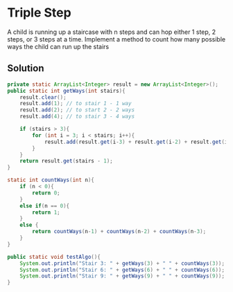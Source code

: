 # Triple Step

A child is running up a staircase with n steps and can hop either 1 step, 2 steps, or 3 steps at a time. Implement a method to count how many possible ways the child can run up the stairs

## Solution

```java
private static ArrayList<Integer> result = new ArrayList<Integer>();
public static int getWays(int stairs){
    result.clear();
    result.add(1); // to stair 1 - 1 way
    result.add(2); // to start 2 - 2 ways
    result.add(4); // to stair 3 - 4 ways

    if (stairs > 3){
        for (int i = 3; i < stairs; i++){
            result.add(result.get(i-3) + result.get(i-2) + result.get(i-1));
        }
    }
    return result.get(stairs - 1);
}

static int countWays(int n){
    if (n < 0){
        return 0;
    }
    else if(n == 0){
        return 1;
    }
    else {
        return countWays(n-1) + countWays(n-2) + countWays(n-3);
    }
}

public static void testAlgo(){
    System.out.println("Stair 3: " + getWays(3) + " " + countWays(3));
    System.out.println("Stair 6: " + getWays(6) + " " + countWays(6));
    System.out.println("Stair 9: " + getWays(9) + " " + countWays(9));
}
```
